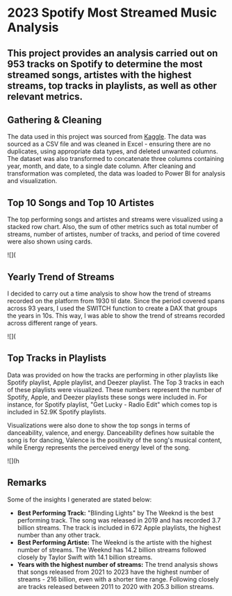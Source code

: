 # 2023 Spotify Most Streamed Music Analysis

## This project provides an analysis carried out on 953 tracks on Spotify to determine the most streamed songs, artistes with the highest streams, top tracks in playlists, as well as other relevant metrics.

##  Gathering & Cleaning

The data used in this project was sourced from [Kaggle](https://www.kaggle.com/datasets/nelgiriyewithana/top-spotify-songs-2023). The data was sourced as a CSV file and was cleaned in Excel - ensuring there are no duplicates, using appropriate data types, and deleted unwanted columns. The dataset was also transformed to concatenate three columns containing year, month, and date, to a single date column. After cleaning and transformation was completed, the data was loaded to Power BI for analysis and visualization.

## Top 10 Songs and Top 10 Artistes

The top performing songs and artistes and streams were visualized using a stacked row chart. Also, the sum of other metrics such as total number of streams, number of artistes, number of tracks, and period of time covered were also shown using cards. 

![](

## Yearly Trend of Streams

I decided to carry out a time analysis to show how the trend of streams recorded on the platform from 1930 til date. Since the period covered spans across 93 years, I used the SWITCH function to create a DAX that groups the years in 10s. This way, I was able to show the trend of streams recorded across different range of years.

![](

## Top Tracks in Playlists

Data was provided on how the tracks are performing in other playlists like Spotify playlist, Apple playlist, and Deezer playlist. The Top 3 tracks in each of these playlists were visualized. These numbers represent the number of Spotify, Apple, and Deezer playlists these songs were included in. For instance, for Spotify playlist, "Get Lucky - Radio Edit" which comes top is included in 52.9K Spotify playlists.

Visualizations were also done to show the top songs in terms of danceability, valence, and energy. Danceability defines how suitable the song is for dancing, Valence is the positivity of the song's musical content, while Energy represents the perceived energy level of the song.

![](h

## Remarks

Some of the insights I generated are stated below:

- **Best Performing Track:** "Blinding Lights" by The Weeknd is the best performing track. The song was released in 2019 and has recorded 3.7 billion streams. The track is included in 672 Apple playlists, the highest number than any other track.
- **Best Performing Artiste:** The Weeknd is the artiste with the highest number of streams. The Weeknd has 14.2 billion streams followed closely by Taylor Swift with 14.1 billion streams.
- **Years with the highest number of streams:** The trend analysis shows that songs released from 2021 to 2023 have the highest number of streams - 216 billion, even with a shorter time range. Following closely are tracks released between 2011 to 2020 with 205.3 billion streams.

